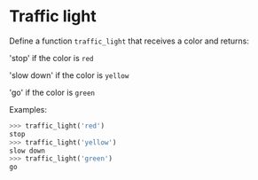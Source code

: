# Traffic light

Define a function `traffic_light` that receives a color and returns:

'stop' if the color is `red`

'slow down' if the color is `yellow`

'go' if the color is `green`


Examples:

```python
>>> traffic_light('red')
stop
>>> traffic_light('yellow')
slow down
>>> traffic_light('green')
go
```
